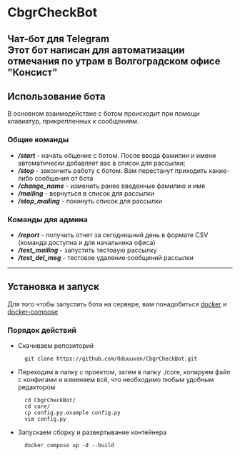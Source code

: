 # CbgrCheckBot
Чат-бот для Telegram   
Этот бот написан для автоматизации отмечания по утрам в Волгоградском офисе "Консист"
---
## Использование бота
В основном взаимодействие с ботом происходит при помощи клавиатур, прикрепленных к сообщениям. 
### Общие команды
* **_/start_** - начать общение с ботом. После ввода фамилии и имени автоматически добавляет вас в список для рассылки;
* **_/stop_** - закончить работу с ботом. Вам перестанут приходить какие-либо сообщения от бота
* **_/change_name_** - изменить ранее введенные фамилию и имя
* **_/mailing_** - вернуться в список для рассылки
* **_/stop_mailing_** - покинуть список для рассылки
### Команды для админа
* **_/report_** - получить отчет за сегодняшний день в формате CSV (команда доступна и для начальника офиса)
* **_/test_mailing_** - запустить тестовую рассылку
* **_/test_del_msg_** - тестовое удаление сообщений рассылки 
---
## Установка и запуск
Для того чтобы запустить бота на сервере, вам понадобиться [docker](https://docs.docker.com/) и [docker-compose](https://docs.docker.com/compose/)  
### Порядок действий
* Скачиваем репозиторий  

        git clone https://github.com/Oduuuvan/CbgrCheckBot.git

* Переходим в папку c проектом, затем в папку ./core, копируем файл с конфигами и изменяем всё, что необходимо любым удобным редактором  
        
        cd CbgrCheckBot/  
        cd core/  
        cp config.py.example config.py  
        vim config.py

* Запускаем сборку и развертывание контейнера 

        docker compose up -d --build

